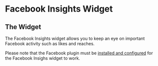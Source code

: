 # Facebook Insights Widget

## The Widget
The Facebook Insights widget allows you to keep an eye on important Facebook activity such as likes and reaches.

Please note that the Facebook plugin must be [installed and configured](installation.md) for the Facebook Insighs widget to work.